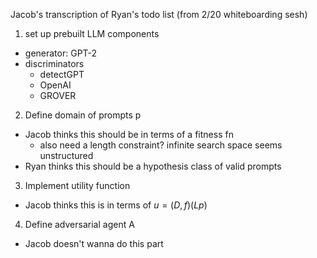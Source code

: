Jacob's transcription of Ryan's todo list (from 2/20 whiteboarding sesh)
1. set up prebuilt LLM components
- generator: GPT-2
- discriminators
    - detectGPT
    - OpenAI
    - GROVER
2. Define domain of prompts p
- Jacob thinks this should be in terms of a fitness fn
    - also need a length constraint? infinite search space seems unstructured
- Ryan thinks this should be a hypothesis class of valid prompts
3. Implement utility function
- Jacob thinks this is in terms of $u = (D, f)(Lp)$
4. Define adversarial agent A
- Jacob doesn't wanna do this part